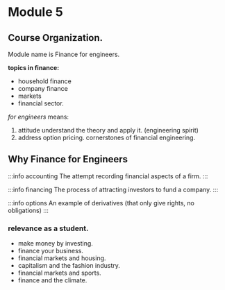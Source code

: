 # Module 5

## Course Organization.
Module name is Finance for engineers.

**topics in finance:**
+ household finance
+ company finance
+ markets
+ financial sector.

*for engineers* means:
1. attitude understand the theory and apply it. (engineering spirit)
2. address option pricing. cornerstones of financial engineering.

## Why Finance for Engineers

:::info accounting
The attempt recording financial aspects of a firm.
:::

:::info financing
The process of attracting investors to fund a company.
:::

:::info options
An example of derivatives (that only give rights, no obligations)
:::

### relevance as a student.

+ make money by investing.
+ finance your business.
+ financial markets and housing.
+ capitalism and the fashion industry.
+ financial markets and sports.
+ finance and the climate.
